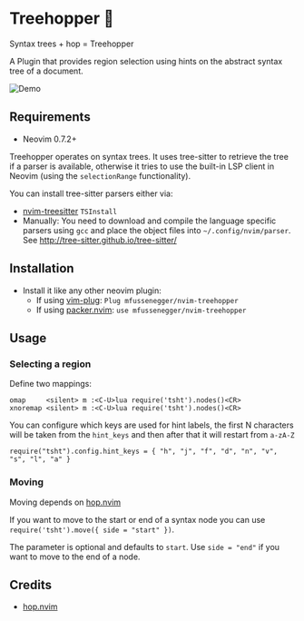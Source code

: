 # Treehopper 🐇

Syntax trees + hop = Treehopper

A Plugin that provides region selection using hints on the abstract syntax tree of a document.

![Demo](https://user-images.githubusercontent.com/38700/121786551-b5d92b80-cbc0-11eb-81f4-180e6d4c71e3.gif)


## Requirements

- Neovim 0.7.2+

Treehopper operates on syntax trees. It uses tree-sitter to retrieve the tree
if a parser is available, otherwise it tries to use the built-in LSP client in
Neovim (using the `selectionRange` functionality).

You can install tree-sitter parsers either via:

- [nvim-treesitter][4] `TSInstall`
- Manually: You need to download and compile the language specific parsers
  using `gcc` and place the object files into `~/.config/nvim/parser`. See
  http://tree-sitter.github.io/tree-sitter/


## Installation

- Install it like any other neovim plugin:
  - If using [vim-plug][2]: `Plug mfussenegger/nvim-treehopper`
  - If using [packer.nvim][3]: `use mfussenegger/nvim-treehopper`


## Usage


### Selecting a region

Define two mappings:

```
omap     <silent> m :<C-U>lua require('tsht').nodes()<CR>
xnoremap <silent> m :<C-U>lua require('tsht').nodes()<CR>
```

You can configure which keys are used for hint labels, the first N characters will be taken from the `hint_keys` and then after that it will restart from `a-zA-Z`

```
require("tsht").config.hint_keys = { "h", "j", "f", "d", "n", "v", "s", "l", "a" }
```

### Moving

Moving depends on [hop.nvim][5]

If you want to move to the start or end of a syntax node you can use
`require('tsht').move({ side = "start" })`.

The parameter is optional and defaults to `start`. Use `side = "end"` if you
want to move to the end of a node.


## Credits

- [hop.nvim][5]


[1]: https://github.com/neovim/neovim/releases/tag/nightly
[2]: https://github.com/junegunn/vim-plug
[3]: https://github.com/wbthomason/packer.nvim
[4]: https://github.com/nvim-treesitter/nvim-treesitter
[5]: https://github.com/phaazon/hop.nvim

